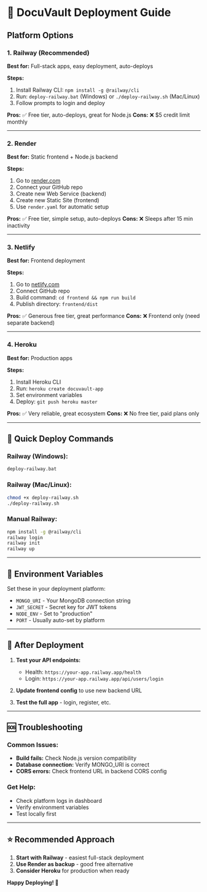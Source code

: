 # 🚀 DocuVault Deployment Guide

## **Platform Options**

### **1. Railway (Recommended)**
**Best for:** Full-stack apps, easy deployment, auto-deploys

**Steps:**
1. Install Railway CLI: `npm install -g @railway/cli`
2. Run: `deploy-railway.bat` (Windows) or `./deploy-railway.sh` (Mac/Linux)
3. Follow prompts to login and deploy

**Pros:** ✅ Free tier, auto-deploys, great for Node.js
**Cons:** ❌ $5 credit limit monthly

---

### **2. Render**
**Best for:** Static frontend + Node.js backend

**Steps:**
1. Go to [render.com](https://render.com)
2. Connect your GitHub repo
3. Create new Web Service (backend)
4. Create new Static Site (frontend)
5. Use `render.yaml` for automatic setup

**Pros:** ✅ Free tier, simple setup, auto-deploys
**Cons:** ❌ Sleeps after 15 min inactivity

---

### **3. Netlify**
**Best for:** Frontend deployment

**Steps:**
1. Go to [netlify.com](https://netlify.com)
2. Connect GitHub repo
3. Build command: `cd frontend && npm run build`
4. Publish directory: `frontend/dist`

**Pros:** ✅ Generous free tier, great performance
**Cons:** ❌ Frontend only (need separate backend)

---

### **4. Heroku**
**Best for:** Production apps

**Steps:**
1. Install Heroku CLI
2. Run: `heroku create docuvault-app`
3. Set environment variables
4. Deploy: `git push heroku master`

**Pros:** ✅ Very reliable, great ecosystem
**Cons:** ❌ No free tier, paid plans only

---

## **🚀 Quick Deploy Commands**

### **Railway (Windows):**
```bash
deploy-railway.bat
```

### **Railway (Mac/Linux):**
```bash
chmod +x deploy-railway.sh
./deploy-railway.sh
```

### **Manual Railway:**
```bash
npm install -g @railway/cli
railway login
railway init
railway up
```

---

## **🔧 Environment Variables**

Set these in your deployment platform:

- `MONGO_URI` - Your MongoDB connection string
- `JWT_SECRET` - Secret key for JWT tokens
- `NODE_ENV` - Set to "production"
- `PORT` - Usually auto-set by platform

---

## **📱 After Deployment**

1. **Test your API endpoints:**
   - Health: `https://your-app.railway.app/health`
   - Login: `https://your-app.railway.app/api/users/login`

2. **Update frontend config** to use new backend URL

3. **Test the full app** - login, register, etc.

---

## **🆘 Troubleshooting**

### **Common Issues:**
- **Build fails:** Check Node.js version compatibility
- **Database connection:** Verify MONGO_URI is correct
- **CORS errors:** Check frontend URL in backend CORS config

### **Get Help:**
- Check platform logs in dashboard
- Verify environment variables
- Test locally first

---

## **⭐ Recommended Approach**

1. **Start with Railway** - easiest full-stack deployment
2. **Use Render as backup** - good free alternative
3. **Consider Heroku** for production when ready

**Happy Deploying! 🎉**

